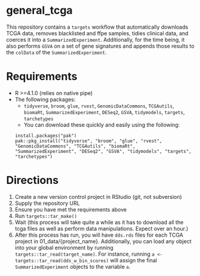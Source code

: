 # general_tcga

This repository contains a `targets` workflow that automatically downloads TCGA data, removes blacklisted and ffpe samples, tidies clinical data, and coerces it into a `SummarizedExperiment`. Additionally, for the time being, it also performs `GSVA` on a set of gene signatures and appends those results to the `colData` of the `SummarizedExperiment`.

# Requirements

- R >=4.1.0 (relies on native pipe)
- The following packages:
  - `tidyverse`, `broom`, `glue`, `rvest`, `GenomicDataCommons`, `TCGAutils`, `biomaRt`, `SummarizedExperiment`, `DESeq2`, `GSVA`, `tidymodels`, `targets`, `tarchetypes`
  - You can download these quickly and easily using the following:
  ```
  install.packages("pak")
  pak::pkg_install("tidyverse", "broom", "glue", "rvest", "GenomicDataCommons", "TCGAutils", "biomaRt", "SummarizedExperiment", "DESeq2", "GSVA", "tidymodels", "targets", "tarchetypes")
  ```

# Directions
1. Create a new version control project in RStudio (git, not subversion)
2. Supply the repository URL
3. Ensure you have met the requirements above
4. Run `targets::tar_make()`
5. Wait (this process will take quite a while as it has to download all the tcga files as well as perform data manipulations. Expect over an hour.)
6. After this process has run, you will have `dds.rds` files for each TCGA project in 01_data/{project_name}. Additionally, you can load any object into your global environment by running `targets::tar_read(target_name)`. For instance, running `a <-  targets::tar_read(dds_w_bin_scores)` will assign the final `SummarizedExperiment` objects to the variable `a`.
